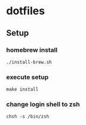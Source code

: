 dotfiles
========

## Setup

### homebrew install

```
./install-brew.sh
```

### execute setup

```
make install
```

### change login shell to zsh

```
chsh -s /bin/zsh
```
